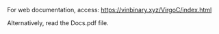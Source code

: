For web documentation, access:
https://vinbinary.xyz/VirgoC/index.html

Alternatively, read the Docs.pdf file.


